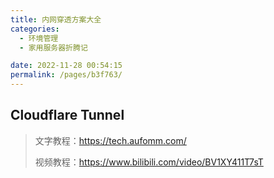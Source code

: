 ```yaml
---
title: 内网穿透方案大全
categories: 
  - 环境管理
  - 家用服务器折腾记

date: 2022-11-28 00:54:15
permalink: /pages/b3f763/
---
```


## Cloudflare Tunnel

> 文字教程：https://tech.aufomm.com/
>
> 视频教程：https://www.bilibili.com/video/BV1XY411T7sT

